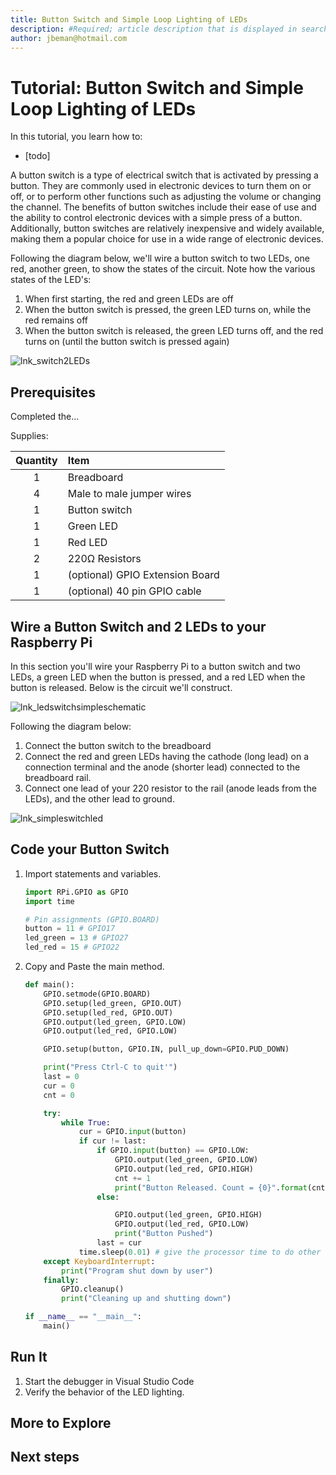 ```yaml
---
title: Button Switch and Simple Loop Lighting of LEDs  
description: #Required; article description that is displayed in search results. 
author: jbeman@hotmail.com
---
```


# Tutorial: Button Switch and Simple Loop Lighting of LEDs

In this tutorial, you learn how to:

- [todo]

A button switch is a type of electrical switch that is activated by pressing a button. They are commonly used in electronic devices to turn them on or off, or to perform other functions such as adjusting the volume or changing the channel. The benefits of button switches include their ease of use and the ability to control electronic devices with a simple press of a button. Additionally, button switches are relatively inexpensive and widely available, making them a popular choice for use in a wide range of electronic devices.

Following the diagram below, we'll wire a button switch to two LEDs, one red, another green, to show the states of the circuit. Note how the various states of the LED's:

1. When first starting, the red and green LEDs are off
1. When the button switch is pressed, the green LED turns on, while the red remains off
1. When the button switch is released, the green LED turns off, and the red turns on (until the button switch is pressed again)

![lnk_switch2LEDs]

## Prerequisites

Completed the...

Supplies:

|Quantity  |Item  |
|:---:|:---|
|1     | Breadboard |
|4     | Male to male jumper wires |
|1     | Button switch |
|1     | Green LED    |
|1     | Red LED    |
|2     | 220Ω Resistors |
|1     | (optional) GPIO Extension Board |
|1     | (optional) 40 pin GPIO cable |

## Wire a Button Switch and 2 LEDs to your Raspberry Pi

In this section you'll wire your Raspberry Pi to a button switch and two LEDs, a green LED when the button is pressed, and a red LED when the button is released. Below is the circuit we'll construct.

![lnk_ledswitchsimpleschematic]

Following the diagram below:

1. Connect the button switch to the breadboard
1. Connect the red and green LEDs having the cathode (long lead) on a connection terminal and the anode (shorter lead) connected to the breadboard rail.
1. Connect one lead of your 220 resistor to the rail (anode leads from the LEDs), and the other lead to ground.

![lnk_simpleswitchled]

## Code your Button Switch

1. Import statements and variables.

    ```python
    import RPi.GPIO as GPIO
    import time
    
    # Pin assignments (GPIO.BOARD)
    button = 11 # GPIO17
    led_green = 13 # GPIO27
    led_red = 15 # GPIO22
    ```

1. Copy and Paste the main method.

    ```python
    def main():
        GPIO.setmode(GPIO.BOARD)
        GPIO.setup(led_green, GPIO.OUT)
        GPIO.setup(led_red, GPIO.OUT)
        GPIO.output(led_green, GPIO.LOW)
        GPIO.output(led_red, GPIO.LOW)
    
        GPIO.setup(button, GPIO.IN, pull_up_down=GPIO.PUD_DOWN)
    
        print("Press Ctrl-C to quit'")
        last = 0
        cur = 0
        cnt = 0
    
        try:
            while True:
                cur = GPIO.input(button)
                if cur != last:
                    if GPIO.input(button) == GPIO.LOW:
                        GPIO.output(led_green, GPIO.LOW)
                        GPIO.output(led_red, GPIO.HIGH)
                        cnt += 1
                        print("Button Released. Count = {0}".format(cnt))
                    else:
    
                        GPIO.output(led_green, GPIO.HIGH)
                        GPIO.output(led_red, GPIO.LOW)
                        print("Button Pushed")
                    last = cur
                time.sleep(0.01) # give the processor time to do other things
        except KeyboardInterrupt:
            print("Program shut down by user")
        finally:
            GPIO.cleanup()
            print("Cleaning up and shutting down")
    
    if __name__ == "__main__":
        main()
    ```

## Run It
<!-- Introduction paragraph -->
1. Start the debugger in Visual Studio Code
1. Verify the behavior of the LED lighting.

## More to Explore

## Next steps

<!--images-->

[lnk_simpleswitchled]: media/tutorial-rasp-switchledsimple/simpleswitchled.png
[lnk_ledswitchsimpleschematic]: media/tutorial-rasp-switchledsimple/ledswitchsimpleschematic.png
[lnk_switch2LEDs]: media/tutorial-rasp-switchledsimple/switch2LEDs.gif